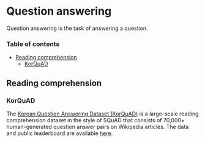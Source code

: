 # Question answering

Question answering is the task of answering a question.

### Table of contents

- [Reading comprehension](#reading-comprehension)
  - [KorQuAD](#korquad)
  
## Reading comprehension
  
### KorQuAD

The [Korean Question Answering Dataset (KorQuAD)](https://arxiv.org/abs/1909.07005) is a large-scale reading comprehension
dataset in the style of SQuAD that consists of 70,000+ human-generated question answer pairs on Wikipedia articles. The
data and public leaderboard are available [here](https://korquad.github.io/).
